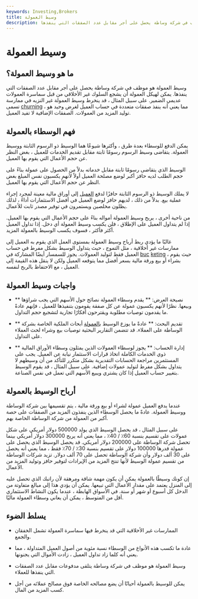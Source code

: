 ```yaml
---
keywords: Investing,Brokers
title: وسيط العمولة
description: وسيط العمولة هو موظف في شركة وساطة يحصل على أجر مقابل عدد الصفقات التي ينفذها.
---
```


# وسيط العمولة
## ما هو وسيط العمولة؟

وسيط العمولة هو موظف في شركة وساطة يحصل على أجر مقابل عدد الصفقات التي ينفذها. يمكن لهيكل العمولة أن يشجع السلوك غير الأخلاقي من قبل سماسرة العمولات عديمي الضمير. على سبيل المثال ، قد ينخرط وسيط العمولة غير النزيه في ممارسة تسمى [churning](/churning) ، مما يعني أنه ينفذ صفقات متعددة في حساب العميل لغرض وحيد هو توليد المزيد من العمولات. الصفقات الإضافية لا تفيد العميل.

## فهم الوسطاء بالعمولة

يمكن الدفع للوسطاء بعدة طرق ، وأكثرها شيوعًا هما الوسيط ذو الرسوم الثابتة ووسيط العمولة. يتقاضى وسيط الرسوم رسومًا ثابتة مقابل تقديم الخدمات للعميل ، بغض النظر عن حجم الأعمال التي يقوم بها العميل.

الوسيط الذي يتقاضى رسومًا ثابتة مقابل خدماته بدلاً من الحصول على عمولة بناءً على حجم الطلب لديه حافز أكبر لوضع مصلحة العميل أولاً لأنهم يكسبون نفس المبلغ بغض النظر عن حجم الأعمال التي يقوم بها العميل.

لا يملك الوسيط ذو الرسوم الثابتة حافزًا لدفع [العميل](/customer) إلى أوراق مالية معينة لمجرد إجراء عملية بيع. بدلاً من ذلك ، لديهم حافز لوضع العميل في أفضل الاستثمارات أداءً ، لذلك يظلون مخلصين ويستمرون في توفير مصدر ثابت للأعمال.

من ناحية أخرى ، يربح وسيط العمولة أمواله بناءً على حجم الأعمال التي يقوم بها العميل. إذا لم يتداول العميل على الإطلاق ، فلن يكسب وسيط العمولة أي دخل. إذا تداول العميل أكثر فأكثر ، فسوف يكسب الوسيط بالعمولة المزيد.

غالبًا ما يؤدي ربط أرباح وسيط العمولة بمستوى العمل الذي يقوم به العميل إلى ممارسات غير أخلاقية ، مثل التموج ، حيث يتداول الوسيط بشكل مفرط في حساب العميل فقط لتوليد العمولات. يجوز للسمسار أيضًا المشاركة في [buc](/bucketing) [keting](/bucketing) ، حيث يقوم بشراء أو بيع ورقة مالية بسعر أفضل مما يتوقعه العميل ولكن لا ينقل هذه القيمة إلى العميل ، مع الاحتفاظ بالربح لنفسه.

## واجبات وسيط العمولة

- ** نصيحة العرض: ** يقدم وسطاء العمولة نصائح حول الأسهم التي يجب شراؤها وبيعها. نظرًا لأنهم يكسبون عمولة عن كل صفقة يقومون بتنفيذها للعميل ، فإنهم عادةً ما يقدمون توصيات مطلوبة ويقترحون أفكارًا تجارية لتشجيع حجم التداول.

- ** تقديم البحث: ** عادةً ما يوزع الوسيط [بالعمولة](/commission) أبحاث الملكية الخاصة بشركة الوساطة على العملاء. قد تتضمن التقارير البحثية توصيات بيع وشراء لحث العملاء على التداول.

- ** إدارة الحساب: ** يجوز لوسطاء العمولات الذين يمثلون وسطاء الأوراق المالية ذوي الخدمات الكاملة اتخاذ قرارات الاستثمار نيابة عن العميل. يجب على المستثمرين مراجعة الحسابات التقديرية بشكل متكرر للتأكد من أن وسيطهم لا يتداول بشكل مفرط لتوليد عمولات إضافية. على سبيل المثال ، قد يقوم الوسيط بتغيير حساب العميل إذا كان يشتري ويبيع الأسهم التي تعمل في نفس الصناعة.

## أرباح الوسيط بالعمولة

عندما يدفع العميل عمولة لشراء أو بيع ورقة مالية ، يتم تقسيمها بين شركة الوساطة ووسيط العمولة. عادةً ما يحصل الوسطاء الذين ينفذون المزيد من الصفقات على حصة أكبر من العمولة من شركة الوساطة الخاصة بهم.

على سبيل المثال ، قد يحصل الوسيط الذي يولد 500000 دولار أمريكي على شكل عمولات على تقسيم بنسبة 60٪ / 40٪ ، مما يعني أنه يربح 300000 دولار أمريكي بينما تحصل شركة الوساطة على 200000 دولار أمريكي. قد يحصل الوسيط الذي يحصل على عمولة قدرها 100000 دولار على تقسيم بنسبة 30٪ / 70٪ فقط ، مما يعني أنه يحصل على 30 ألف دولار وأن شركة الوساطة تحصل على 70 ألف دولار. تزيد شركات الوساطة من تقسيم عمولة الوسيط لأنها تنتج المزيد من الإيرادات لتوفير حافز وتوليد المزيد من الأعمال.

إن كونك وسيطًا بالعمولة يمكن أن يكون مهمة شاقة ومرهقة لأن راتبك الذي تحصل عليه إلى المنزل يعتمد على مقدار الأعمال التي تبيعها. يمكن أن يؤدي هذا إلى مبالغ متفاوتة من الدخل كل أسبوع أو شهر أو سنة. في الأسواق الهابطة ، عندما يكون النشاط الاستثماري أقل من المتوسط ، يمكن أن يعاني وسطاء العمولة ماليًا.

## يسلط الضوء

- الممارسات غير الأخلاقية التي قد ينخرط فيها سماسرة العمولة تشمل الخفقان والجمع.

- عادة ما تكسب هذه الأنواع من الوسطاء نسبة مئوية من أصول العميل المتداولة ، مما يعني أنه كلما زاد تداول العميل ، زادت الأموال التي يجنونها.

- وسيط العمولة هو موظف في شركة وساطة يتلقى مدفوعات مقابل عدد الصفقات التي ينفذها للعملاء.

- يمكن للوسيط بالعمولة أحيانًا أن يضع مصالحه الخاصة فوق مصالح عملائه من أجل كسب المزيد من المال.

